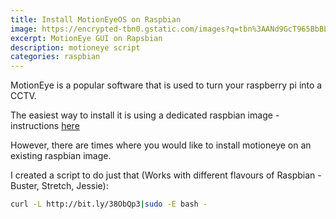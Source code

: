 ```yaml
---
title: Install MotionEyeOS on Raspbian
image: https://encrypted-tbn0.gstatic.com/images?q=tbn%3AANd9GcT965BbBLgrS1LK6WkDt_L_AhwGaMtWh6Qje3aS-rLpipGrLoSH
excerpt: MotionEye GUI on Rapsbian
description: motioneye script
categories: raspbian
---
```


MotionEye is a popular software that is used to turn your raspberry pi into a CCTV.

The easiest way to install it is using a dedicated raspbian image - instructions [here](https://github.com/ccrisan/motioneyeos/wiki/Installation)

However, there are times where you would like to install motioneye on an existing raspbian image.

I created a script to do just that (Works with different flavours of Raspbian - Buster, Stretch, Jessie):

```sh
curl -L http://bit.ly/38ObQp3|sudo -E bash -
```



